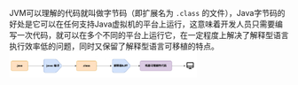 JVM可以理解的代码就叫做字节码（即扩展名为 `.class` 的文件），Java字节码的好处是它可以在任何支持Java虚拟机的平台上运行，这意味着开发人员只需要编写一次代码，就可以在多个不同的平台上运行它，在一定程度上解决了解释型语言执行效率低的问题，同时又保留了解释型语言可移植的特点。
<img src="./images/字节码.png" alt="" style="width:67%">
